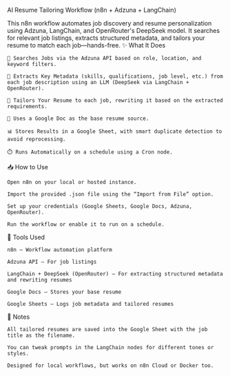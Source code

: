 AI Resume Tailoring Workflow (n8n + Adzuna + LangChain)

This n8n workflow automates job discovery and resume personalization using Adzuna, LangChain, and OpenRouter's DeepSeek model. It searches for relevant job listings, extracts structured metadata, and tailors your resume to match each job—hands-free.
✨ What It Does

    🔎 Searches Jobs via the Adzuna API based on role, location, and keyword filters.

    🧠 Extracts Key Metadata (skills, qualifications, job level, etc.) from each job description using an LLM (DeepSeek via LangChain + OpenRouter).

    📝 Tailors Your Resume to each job, rewriting it based on the extracted requirements.

    📄 Uses a Google Doc as the base resume source.

    📊 Stores Results in a Google Sheet, with smart duplicate detection to avoid reprocessing.

    ⏱️ Runs Automatically on a schedule using a Cron node.

📥 How to Use

    Open n8n on your local or hosted instance.

    Import the provided .json file using the “Import from File” option.

    Set up your credentials (Google Sheets, Google Docs, Adzuna, OpenRouter).

    Run the workflow or enable it to run on a schedule.

🧰 Tools Used

    n8n – Workflow automation platform

    Adzuna API – For job listings

    LangChain + DeepSeek (OpenRouter) – For extracting structured metadata and rewriting resumes

    Google Docs – Stores your base resume

    Google Sheets – Logs job metadata and tailored resumes

📌 Notes

    All tailored resumes are saved into the Google Sheet with the job title as the filename.

    You can tweak prompts in the LangChain nodes for different tones or styles.

    Designed for local workflows, but works on n8n Cloud or Docker too.
